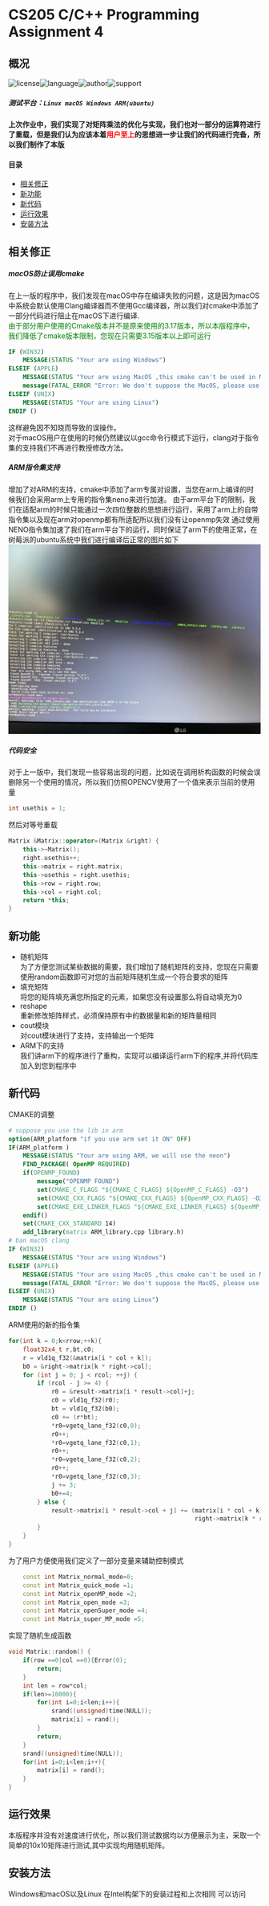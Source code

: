 # CS205 C/C++ Programming Assignment 4
## 概况
![license](https://img.shields.io/badge/license-MIT-yellowgreen)![language](https://img.shields.io/badge/language-C%2B%2B-brightgreen)![author](https://img.shields.io/badge/author-happys-blue)![support](https://img.shields.io/badge/Supported--platform-windows%20macOS%20Linux%20ARM--Linux-red)
##### 测试平台：`Linux macOS Windows ARM(ubuntu)`
#### 上次作业中，我们实现了对矩阵乘法的优化与实现，我们也对一部分的运算符进行了重载，但是我们认为应该本着<font color=red>用户至上</font>的思想进一步让我们的代码进行完备，所以我们制作了本版
#### 目录
- [相关修正](#相关修正)       	
- [新功能](#新功能)      	
- [新代码](#新代码)      	
- [运行效果](#运行效果)     	
- [安装方法](#安装方法)
## 相关修正
##### macOS防止误用cmake
在上一版的程序中，我们发现在macOS中存在编译失败的问题，这是因为macOS中系统会默认使用Clang编译器而不使用Gcc编译器，所以我们对cmake中添加了一部分代码进行阻止在macOS下进行编译.				
<font color =green>由于部分用户使用的Cmake版本并不是原来使用的3.17版本，所以本版程序中，我们降低了cmake版本限制，您现在只需要3.15版本以上即可运行</font>
```cmake
IF (WIN32)
	MESSAGE(STATUS "Your are using Windows")
ELSEIF (APPLE)
	MESSAGE(STATUS "Your are using MacOS ,this cmake can't be used in MacOS because clang will stop this project for using gcc")
    message(FATAL_ERROR "Error: We don't suppose the MacOS, please use the terminal to compile this program")
ELSEIF (UNIX)
	MESSAGE(STATUS "Your are using Linux")
ENDIF ()
```
这样避免因不知晓而导致的误操作。					
对于macOS用户在使用的时候仍然建议以gcc命令行模式下运行，clang对于指令集的支持我们不再进行教授修改方法。		
##### ARM指令集支持
增加了对ARM的支持，cmake中添加了arm专属对设置，当您在arm上编译的时候我们会采用arm上专用的指令集neno来进行加速。
由于arm平台下的限制，我们在适配arm的时候只能通过一次四位整数的思想进行运行，采用了arm上的自带指令集以及现在arm对openmp都有所适配所以我们没有让openmp失效
通过使用NENO指令集加速了我们在arm平台下的运行，同时保证了arm下的使用正常，在树莓派的ubuntu系统中我们进行编译后正常的图片如下
![arm](img/IMG_0039.jpeg)				
##### 代码安全
对于上一版中，我们发现一些容易出现的问题，比如说在调用析构函数的时候会误删除另一个使用的情况，所以我们仿照OPENCV使用了一个值来表示当前的使用量
```cpp
int usethis = 1;
```
然后对等号重载
```cpp
Matrix &Matrix::operator=(Matrix &right) {
    this->~Matrix();
    right.usethis++;
    this->matrix = right.matrix;
    this->usethis = right.usethis;
    this->row = right.row;
    this->col = right.col;
    return *this;
}
```
## 新功能
- 随机矩阵			
为了方便您测试某些数据的需要，我们增加了随机矩阵的支持，您现在只需要使用random函数即可对您的当前矩阵随机生成一个符合要求的矩阵			
- 填充矩阵			
将您的矩阵填充满您所指定的元素，如果您没有设置那么将自动填充为0			
- reshape 			
重新修改矩阵样式，必须保持原有中的数据量和新的矩阵量相同
- cout模块			
对cout模块进行了支持，支持输出一个矩阵			
- ARM下的支持			
我们讲arm下的程序进行了重构，实现可以编译运行arm下的程序,并将代码库加入到您到程序中
## 新代码
CMAKE的调整
```cmake
# suppose you use the lib in arm
option(ARM_platform "if you use arm set it ON" OFF)
IF(ARM_platform )
	MESSAGE(STATUS "Your are using ARM, we will use the neon")
	FIND_PACKAGE( OpenMP REQUIRED)
	if(OPENMP_FOUND)
	    message("OPENMP FOUND")
	    set(CMAKE_C_FLAGS "${CMAKE_C_FLAGS} ${OpenMP_C_FLAGS} -O3")
	    set(CMAKE_CXX_FLAGS "${CMAKE_CXX_FLAGS} ${OpenMP_CXX_FLAGS} -O3")
	    set(CMAKE_EXE_LINKER_FLAGS "${CMAKE_EXE_LINKER_FLAGS} ${OpenMP_EXE_LINKER_FLAGS} -O3")
	endif()
	set(CMAKE_CXX_STANDARD 14)
	add_library(matrix ARM_library.cpp library.h)
# ban macOS clang
IF (WIN32)
	MESSAGE(STATUS "Your are using Windows")
ELSEIF (APPLE)
	MESSAGE(STATUS "Your are using MacOS ,this cmake can't be used in MacOS because clang will stop this project for using gcc")
    message(FATAL_ERROR "Error: We don't suppose the MacOS, please use the terminal to compile this program")
ELSEIF (UNIX)
	MESSAGE(STATUS "Your are using Linux")
ENDIF ()
```
ARM使用的新的指令集
```cpp
for(int k = 0;k<rrow;++k){
	float32x4_t r,bt,c0;
	r = vld1q_f32(&matrix[i * col + k]);
	b0 = &right->matrix[k * right->col];
	for (int j = 0; j < rcol; ++j) {
		if (rcol - j >= 4) {
			r0 = &result->matrix[i * result->col]+j;
			c0 = vld1q_f32(r0);
			bt = vld1q_f32(b0);
			c0 += (r*bt);
			*r0=vgetq_lane_f32(c0,0);
			r0++;
			*r0=vgetq_lane_f32(c0,1);
			r0++;
			*r0=vgetq_lane_f32(c0,2);
			r0++;
			*r0=vgetq_lane_f32(c0,3);
			j += 3;
			b0+=4;
		} else {
			result->matrix[i * result->col + j] += (matrix[i * col + k] *
													right->matrix[k * right->col + j]);
		}
	}
}
```
为了用户方便使用我们定义了一部分变量来辅助控制模式
```cpp
	const int Matrix_normal_mode=0;
    const int Matrix_quick_mode =1;
    const int Matrix_openMP_mode =2;
    const int Matrix_open_mode =3;
    const int Matrix_openSuper_mode =4;
    const int Matrix_super_MP_mode =5;
```
实现了随机生成函数
```cpp
void Matrix::random() {
    if(row ==0|col ==0){Error(0);
        return;
    }
    int len = row*col;
    if(len>=10000){
        for(int i=0;i<len;i++){
            srand((unsigned)time(NULL));
            matrix[i] = rand();
        }
        return;
    }
    srand((unsigned)time(NULL));
    for(int i=0;i<len;i++){
        matrix[i] = rand();
    }
}
```
## 运行效果
本版程序并没有对速度进行优化，所以我们测试数据均以方便展示为主，采取一个简单的10x10矩阵进行测试,其中实现均用随机矩阵。



## 安装方法
Windows和macOS以及Linux 在Intel构架下的安装过程和上次相同
可以访问
